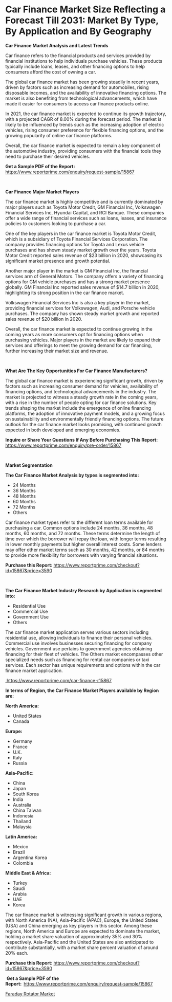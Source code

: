<p><h1>Car Finance Market Size Reflecting a Forecast Till 2031: Market By Type, By Application and By Geography</h1></p><p><strong>Car Finance Market Analysis and Latest Trends</strong></p>
<p><p>Car finance refers to the financial products and services provided by financial institutions to help individuals purchase vehicles. These products typically include loans, leases, and other financing options to help consumers afford the cost of owning a car.</p><p>The global car finance market has been growing steadily in recent years, driven by factors such as increasing demand for automobiles, rising disposable incomes, and the availability of innovative financing options. The market is also benefiting from technological advancements, which have made it easier for consumers to access car finance products online.</p><p>In 2021, the car finance market is expected to continue its growth trajectory, with a projected CAGR of 8.00% during the forecast period. The market is likely to be influenced by trends such as the increasing adoption of electric vehicles, rising consumer preference for flexible financing options, and the growing popularity of online car finance platforms.</p><p>Overall, the car finance market is expected to remain a key component of the automotive industry, providing consumers with the financial tools they need to purchase their desired vehicles.</p></p>
<p><strong>Get a Sample PDF of the Report:&nbsp;</strong> <a href="https://www.reportprime.com/enquiry/request-sample/15867">https://www.reportprime.com/enquiry/request-sample/15867</a></p>
<p>&nbsp;</p>
<p><strong>Car Finance Major Market Players</strong></p>
<p><p>The car finance market is highly competitive and is currently dominated by major players such as Toyota Motor Credit, GM Financial Inc, Volkswagen Financial Services Inc, Hyundai Capital, and RCI Banque. These companies offer a wide range of financial services such as loans, leases, and insurance policies to customers looking to purchase a car.</p><p>One of the key players in the car finance market is Toyota Motor Credit, which is a subsidiary of Toyota Financial Services Corporation. The company provides financing options for Toyota and Lexus vehicle purchases and has shown steady market growth over the years. Toyota Motor Credit reported sales revenue of $23 billion in 2020, showcasing its significant market presence and growth potential.</p><p>Another major player in the market is GM Financial Inc, the financial services arm of General Motors. The company offers a variety of financing options for GM vehicle purchases and has a strong market presence globally. GM Financial Inc reported sales revenue of $14.7 billion in 2020, highlighting its strong position in the car finance market.</p><p>Volkswagen Financial Services Inc is also a key player in the market, providing financial services for Volkswagen, Audi, and Porsche vehicle purchases. The company has shown steady market growth and reported sales revenue of $20 billion in 2020.</p><p>Overall, the car finance market is expected to continue growing in the coming years as more consumers opt for financing options when purchasing vehicles. Major players in the market are likely to expand their services and offerings to meet the growing demand for car financing, further increasing their market size and revenue.</p></p>
<p>&nbsp;</p>
<p><strong>What Are The Key Opportunities For Car Finance Manufacturers?</strong></p>
<p><p>The global car finance market is experiencing significant growth, driven by factors such as increasing consumer demand for vehicles, availability of financing options, and technological advancements in the industry. The market is projected to witness a steady growth rate in the coming years, with a rise in the number of people opting for car finance solutions. Key trends shaping the market include the emergence of online financing platforms, the adoption of innovative payment models, and a growing focus on sustainability and environmentally friendly financing options. The future outlook for the car finance market looks promising, with continued growth expected in both developed and emerging economies.</p></p>
<p><strong>Inquire or Share Your Questions If Any Before Purchasing This Report:</strong> <a href="https://www.reportprime.com/enquiry/pre-order/15867">https://www.reportprime.com/enquiry/pre-order/15867</a></p>
<p>&nbsp;</p>
<p><strong>Market Segmentation</strong></p>
<p><strong>The Car Finance Market Analysis by types is segmented into:</strong></p>
<p><ul><li>24 Months</li><li>36 Months</li><li>48 Months</li><li>60 Months</li><li>72 Months</li><li>Others</li></ul></p>
<p><p>Car finance market types refer to the different loan terms available for purchasing a car. Common options include 24 months, 36 months, 48 months, 60 months, and 72 months. These terms determine the length of time over which the borrower will repay the loan, with longer terms resulting in lower monthly payments but higher overall interest costs. Some lenders may offer other market terms such as 30 months, 42 months, or 84 months to provide more flexibility for borrowers with varying financial situations.</p></p>
<p><strong>Purchase this Report:&nbsp;</strong><a href="https://www.reportprime.com/checkout?id=15867&price=3590">https://www.reportprime.com/checkout?id=15867&price=3590</a></p>
<p>&nbsp;</p>
<p><strong>The Car Finance Market Industry Research by Application is segmented into:</strong></p>
<p><ul><li>Residential Use</li><li>Commercial Use</li><li>Government Use</li><li>Others</li></ul></p>
<p><p>The car finance market application serves various sectors including residential use, allowing individuals to finance their personal vehicles. Commercial use involves businesses securing financing for company vehicles. Government use pertains to government agencies obtaining financing for their fleet of vehicles. The Others market encompasses other specialized needs such as financing for rental car companies or taxi services. Each sector has unique requirements and options within the car finance market application.</p></p>
<p><a href="https://www.reportprime.com/car-finance-r15867">&nbsp;https://www.reportprime.com/car-finance-r15867</a></p>
<p><strong>In terms of Region, the Car Finance Market Players available by Region are:</strong></p>
<p>
    <p> <strong> North America: </strong>
        <ul>
            <li>United States</li>
            <li>Canada</li>
        </ul>
        </p> 
    <p> <strong> Europe: </strong>
        <ul>
            <li>Germany</li>
            <li>France</li>
            <li>U.K.</li>
            <li>Italy</li>
            <li>Russia</li>
        </ul>
        </p> 
    <p> <strong> Asia-Pacific: </strong>
        <ul>
            <li>China</li>
            <li>Japan</li>
            <li>South Korea</li>
            <li>India</li>
            <li>Australia</li>
            <li>China Taiwan</li>
            <li>Indonesia</li>
            <li>Thailand</li>
            <li>Malaysia</li>
        </ul>
        </p> 
    <p> <strong> Latin America: </strong>
        <ul>
            <li>Mexico</li>
            <li>Brazil</li>
            <li>Argentina Korea</li>
            <li>Colombia</li>
        </ul>
        </p> 
    <p> <strong> Middle East & Africa: </strong>
        <ul>
            <li>Turkey</li>
            <li>Saudi</li>
            <li>Arabia</li>
            <li>UAE</li>
            <li>Korea</li>
        </ul>
    </p>
    </p>
<p><p>The car finance market is witnessing significant growth in various regions, with North America (NA), Asia-Pacific (APAC), Europe, the United States (USA) and China emerging as key players in this sector. Among these regions, North America and Europe are expected to dominate the market, holding a market share valuation of approximately 35% and 30% respectively. Asia-Pacific and the United States are also anticipated to contribute substantially, with a market share percent valuation of around 20% each.</p></p>
<p><strong>Purchase this Report: </strong><a href="https://www.reportprime.com/checkout?id=15867&price=3590">https://www.reportprime.com/checkout?id=15867&price=3590</a></p>
<p>&nbsp;<strong>Get a Sample PDF of the Report:&nbsp;&nbsp;</strong><a href="https://www.reportprime.com/enquiry/request-sample/15867">https://www.reportprime.com/enquiry/request-sample/15867</a></p>
<p><strong></strong></p>
<p><p><a href="https://iodized-pantydraco-05c.notion.site/Faraday-Rotator-Market-Competitive-Analysis-Market-Trends-and-Forecast-to-2031-34e771a4e3894e97bf5eefaad6f0041e">Faraday Rotator Market</a></p></p>